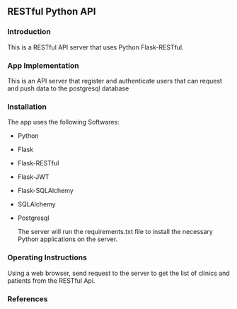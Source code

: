 ## RESTful Python API
### Introduction

This is a RESTful API server that uses Python Flask-RESTful.

### App Implementation

This is an API server that register and authenticate users that can request and push data to the postgresql database

### Installation

The app uses the following Softwares:

- Python
- Flask
- Flask-RESTful
- Flask-JWT
- Flask-SQLAlchemy
- SQLAlchemy
- Postgresql

  The server will run the requirements.txt file to install the necessary Python applications on the server.

### Operating Instructions

  Using a web browser, send request to the server to get the list of clinics and patients from the RESTful Api.

### References
